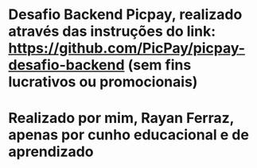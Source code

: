 # Desafio Backend Picpay, realizado através das instruções do link: https://github.com/PicPay/picpay-desafio-backend (sem fins lucrativos ou promocionais)
# Realizado por mim, Rayan Ferraz, apenas por cunho educacional e de aprendizado
